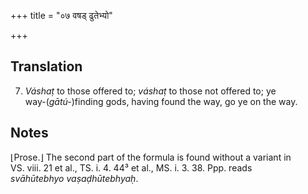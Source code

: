 +++
title = "०७ वषड् ढुतेभ्यो"

+++
## Translation
7. *Váshaṭ* to those offered to; *váshaṭ* to those not offered to; ye  
way-(*gātú-*)finding gods, having found the way, go ye on the way.

## Notes
⌊Prose.⌋ The second part of the formula is found without a variant in  
VS. viii. 21 et al., TS. i. 4. 44³ et al., MS. i. 3. 38. Ppp. reads  
*svāhūtebhyo vaṣaḍhūtebhyaḥ*.
